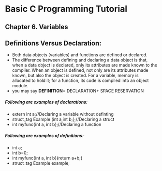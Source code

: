 # Basic C Programming Tutorial
## Chapter 6. Variables
## Definitions Versus Declaration:
* Both data objects (variables) and functions are defined or declared.
* The difference between defining and declaring a data object is that, when a data
object is declared, only its attributes are made known to the compiler. When an object
is defined, not only are its attributes made known, but also the object is created. For
a variable, memory is allocated to hold it; for a function, its code is compiled into an
object module.
* you may say __DEFINITION__= DECLARATION+ SPACE RESERVATION
##### Following are examples of declarations:
* extern int a;//Declaring a variable without definting
* struct_tag Example (int a;int b;};//Declaring a struct
* int myfunc{int a, int b};//Declaring a function
##### Following are examples of definitions:
* int a;
* int b=0;
* int myfunc{int a, int b}{return a+b;}
* struct_tag Example example;
